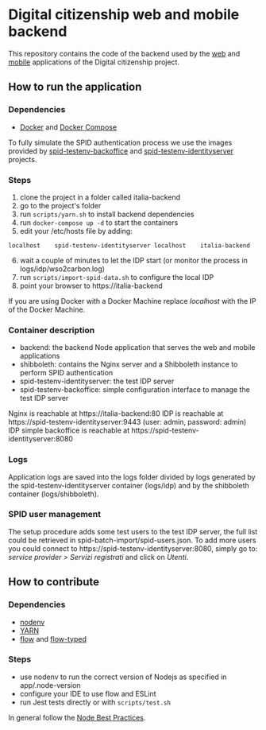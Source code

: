 # Digital citizenship web and mobile backend

This repository contains the code of the backend used by the [web](https://github.com/teamdigitale/italia-web) and
[mobile](https://github.com/teamdigitale/italia-app) applications of the Digital citizenship project.

## How to run the application

### Dependencies

* [Docker](https://www.docker.com/) and [Docker Compose](https://github.com/docker/compose)

To fully simulate the SPID authentication process we use the images provided by
[spid-testenv-backoffice](https://github.com/italia/spid-testenv-backoffice) and
[spid-testenv-identityserver](https://github.com/italia/spid-testenv-identityserver) projects.

### Steps

1. clone the project in a folder called italia-backend
2. go to the project's folder
3. run `scripts/yarn.sh` to install backend dependencies
4. run `docker-compose up -d` to start the containers
5. edit your /etc/hosts file by adding:

``
localhost    spid-testenv-identityserver
localhost    italia-backend
``

6. wait a couple of minutes to let the IDP start (or monitor the process in logs/idp/wso2carbon.log)
7. run `scripts/import-spid-data.sh` to configure the local IDP 
8. point your browser to https://italia-backend

If you are using Docker with a Docker Machine replace *localhost* with the IP of the Docker Machine.

### Container description

* backend: the backend Node application that serves the web and mobile applications
* shibboleth: contains the Nginx server and a Shibboleth instance to perform SPID authentication
* spid-testenv-identityserver: the test IDP server
* spid-testenv-backoffice: simple configuration interface to manage the test IDP server

Nginx is reachable at https://italia-backend:80
IDP is reachable at https://spid-testenv-identityserver:9443 (user: admin, password: admin)
IDP simple backoffice is reachable at https://spid-testenv-identityserver:8080
 
### Logs

Application logs are saved into the logs folder divided by logs generated by the spid-testenv-identityserver
container (logs/idp) and by the shibboleth container (logs/shibboleth).

### SPID user management

The setup procedure adds some test users to the test IDP server, the full list could be retrieved in
spid-batch-import/spid-users.json. To add more users you could connect to https://spid-testenv-identityserver:8080,
simply go to: *service provider > Servizi registrati* and click on *Utenti*.

## How to contribute

### Dependencies

* [nodenv](https://github.com/nodenv/nodenv)
* [YARN](https://yarnpkg.com/)
* [flow](https://flow.org) and [flow-typed](https://github.com/flowtype/flow-typed/blob/master/README.md)

### Steps

* use nodenv to run the correct version of Nodejs as specified in app/.node-version
* configure your IDE to use flow and ESLint
* run Jest tests directly or with `scripts/test.sh` 

In general follow the [Node Best Practices](https://devcenter.heroku.com/articles/node-best-practices).
